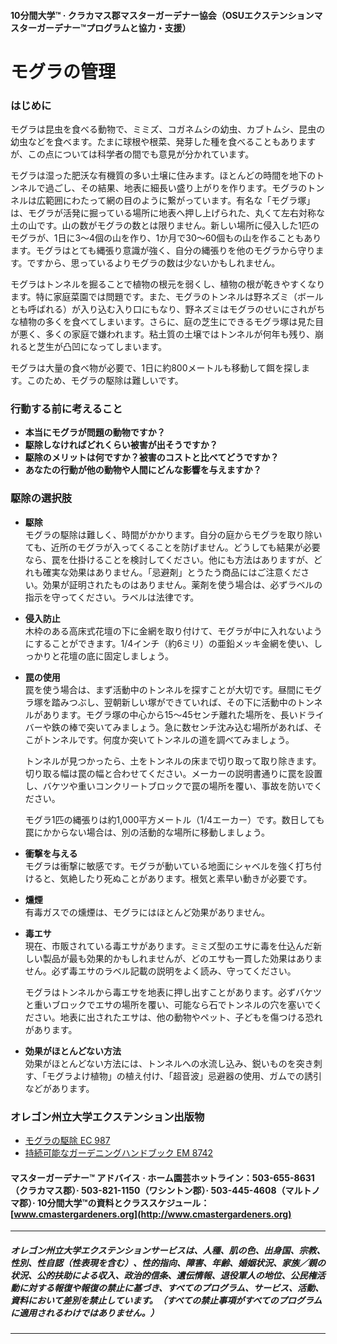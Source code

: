 #### 10分間大学™ · クラカマス郡マスターガーデナー協会（OSUエクステンションマスターガーデナー™プログラムと協力・支援）

# モグラの管理

### はじめに

モグラは昆虫を食べる動物で、ミミズ、コガネムシの幼虫、カブトムシ、昆虫の幼虫などを食べます。たまに球根や根菜、発芽した種を食べることもありますが、この点については科学者の間でも意見が分かれています。

モグラは湿った肥沃な有機質の多い土壌に住みます。ほとんどの時間を地下のトンネルで過ごし、その結果、地表に細長い盛り上がりを作ります。モグラのトンネルは広範囲にわたって網の目のように繋がっています。有名な「モグラ塚」は、モグラが活発に掘っている場所に地表へ押し上げられた、丸くて左右対称な土の山です。山の数がモグラの数とは限りません。新しい場所に侵入した1匹のモグラが、1日に3～4個の山を作り、1か月で30～60個もの山を作ることもあります。モグラはとても縄張り意識が強く、自分の縄張りを他のモグラから守ります。ですから、思っているよりモグラの数は少ないかもしれません。

モグラはトンネルを掘ることで植物の根元を弱くし、植物の根が乾きやすくなります。特に家庭菜園では問題です。また、モグラのトンネルは野ネズミ（ボールとも呼ばれる）が入り込む入り口にもなり、野ネズミはモグラのせいにされがちな植物の多くを食べてしまいます。さらに、庭の芝生にできるモグラ塚は見た目が悪く、多くの家庭で嫌われます。粘土質の土壌ではトンネルが何年も残り、崩れると芝生が凸凹になってしまいます。

モグラは大量の食べ物が必要で、1日に約800メートルも移動して餌を探します。このため、モグラの駆除は難しいです。

### 行動する前に考えること

- **本当にモグラが問題の動物ですか？**
- **駆除しなければどれくらい被害が出そうですか？**
- **駆除のメリットは何ですか？被害のコストと比べてどうですか？**
- **あなたの行動が他の動物や人間にどんな影響を与えますか？**

### 駆除の選択肢

- **駆除**  
  モグラの駆除は難しく、時間がかかります。自分の庭からモグラを取り除いても、近所のモグラが入ってくることを防げません。どうしても結果が必要なら、罠を仕掛けることを検討してください。他にも方法はありますが、どれも確実な効果はありません。「忌避剤」とうたう商品にはご注意ください。効果が証明されたものはありません。薬剤を使う場合は、必ずラベルの指示を守ってください。ラベルは法律です。

- **侵入防止**  
  木枠のある高床式花壇の下に金網を取り付けて、モグラが中に入れないようにすることができます。1/4インチ（約6ミリ）の亜鉛メッキ金網を使い、しっかりと花壇の底に固定しましょう。

- **罠の使用**  
  罠を使う場合は、まず活動中のトンネルを探すことが大切です。昼間にモグラ塚を踏みつぶし、翌朝新しい塚ができていれば、その下に活動中のトンネルがあります。モグラ塚の中心から15～45センチ離れた場所を、長いドライバーや鉄の棒で突いてみましょう。急に数センチ沈み込む場所があれば、そこがトンネルです。何度か突いてトンネルの道を調べてみましょう。

  トンネルが見つかったら、土をトンネルの床まで切り取って取り除きます。切り取る幅は罠の幅と合わせてください。メーカーの説明書通りに罠を設置し、バケツや重いコンクリートブロックで罠の場所を覆い、事故を防いでください。

  モグラ1匹の縄張りは約1,000平方メートル（1/4エーカー）です。数日しても罠にかからない場合は、別の活動的な場所に移動しましょう。

- **衝撃を与える**  
  モグラは衝撃に敏感です。モグラが動いている地面にシャベルを強く打ち付けると、気絶したり死ぬことがあります。根気と素早い動きが必要です。

- **燻煙**  
  有毒ガスでの燻煙は、モグラにはほとんど効果がありません。

- **毒エサ**  
  現在、市販されている毒エサがあります。ミミズ型のエサに毒を仕込んだ新しい製品が最も効果的かもしれませんが、どのエサも一貫した効果はありません。必ず毒エサのラベル記載の説明をよく読み、守ってください。

  モグラはトンネルから毒エサを地表に押し出すことがあります。必ずバケツと重いブロックでエサの場所を覆い、可能なら石でトンネルの穴を塞いでください。地表に出されたエサは、他の動物やペット、子どもを傷つける恐れがあります。

- **効果がほとんどない方法**  
  効果がほとんどない方法には、トンネルへの水流し込み、鋭いものを突き刺す、「モグラよけ植物」の植え付け、「超音波」忌避器の使用、ガムでの誘引などがあります。

### オレゴン州立大学エクステンション出版物

- [モグラの駆除 EC 987](https://catalog.extension.oregonstate.edu)
- [持続可能なガーデニングハンドブック EM 8742](https://catalog.extension.oregonstate.edu)

#### マスターガーデナー™ アドバイス · ホーム園芸ホットライン：503-655-8631（クラカマス郡）· 503-821-1150（ワシントン郡）· 503-445-4608（マルトノマ郡）· 10分間大学™の資料とクラススケジュール：[www.cmastergardeners.org](http://www.cmastergardeners.org)

---

##### オレゴン州立大学エクステンションサービスは、人種、肌の色、出身国、宗教、性別、性自認（性表現を含む）、性的指向、障害、年齢、婚姻状況、家族／親の状況、公的扶助による収入、政治的信条、遺伝情報、退役軍人の地位、公民権活動に対する報復や報復の禁止に基づき、すべてのプログラム、サービス、活動、資料において差別を禁止しています。（すべての禁止事項がすべてのプログラムに適用されるわけではありません。）  
---